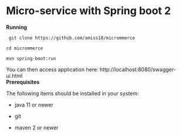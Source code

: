 # Micro-service with Spring boot 2

**Running**

 ` git clone https://github.com/amiss18/micrommerce`
 
  `cd micrommerce`
  
  `mvn spring-boot:run`
  
You can then access application here: http://localhost:8080/swagger-ui.html  
**Prerequisites**

The following items should be installed in your system:

* java 11 or newer

* git

* maven 2 or newer

